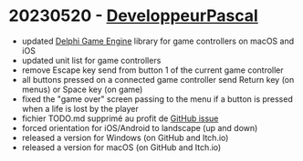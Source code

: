 # 20230520 - [DeveloppeurPascal](https://github.com/DeveloppeurPascal)

* updated [Delphi Game Engine](https://github.com/DeveloppeurPascal/Delphi-Game-Engine) library for game controllers on macOS and iOS
* updated unit list for game controllers
* remove Escape key send from button 1 of the current game controller
* all buttons pressed on a connected game controller send Return key (on menus) or Space key (on game)
* fixed the "game over" screen passing to the menu if a button is pressed when a life is lost by the player
* fichier TODO.md supprimé au profit de [GitHub issue](https://github.com/DeveloppeurPascal/Spooch/issues)
* forced orientation for iOS/Android to landscape (up and down)
* released a version for Windows (on GitHub and Itch.io)
* released a version for macOS (on GitHub and Itch.io)
